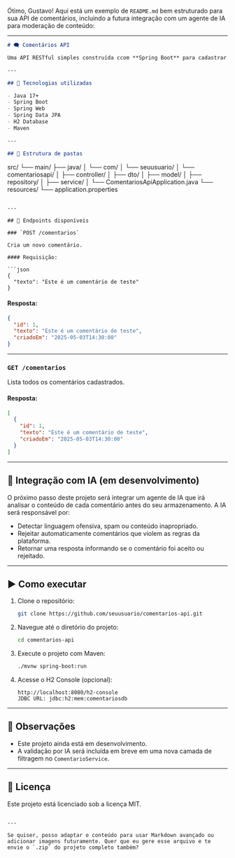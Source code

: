 Ótimo, Gustavo! Aqui está um exemplo de `README.md` bem estruturado para sua API de comentários, incluindo a futura integração com um agente de IA para moderação de conteúdo:

---

```markdown
# 🗨️ Comentários API

Uma API RESTful simples construída ccom **Spring Boot** para cadastrar e listar comentários. Esta API será integrada com um **agente de inteligência artificial** que verificará se os comentários são apropriados antes de serem publicados.

---

## 🔧 Tecnologias utilizadas

- Java 17+
- Spring Boot
- Spring Web
- Spring Data JPA
- H2 Database
- Maven

---

## 📂 Estrutura de pastas

```

src/
└── main/
├── java/
│   └── com/
│       └── seuusuario/
│           └── comentariosapi/
│               ├── controller/
│               ├── dto/
│               ├── model/
│               ├── repository/
│               ├── service/
│               └── ComentariosApiApplication.java
└── resources/
└── application.properties

````

---

## 📌 Endpoints disponíveis

### `POST /comentarios`

Cria um novo comentário.

#### Requisição:

```json
{
  "texto": "Este é um comentário de teste"
}
````

#### Resposta:

```json
{
  "id": 1,
  "texto": "Este é um comentário de teste",
  "criadoEm": "2025-05-03T14:30:00"
}
```

---

### `GET /comentarios`

Lista todos os comentários cadastrados.

#### Resposta:

```json
[
  {
    "id": 1,
    "texto": "Este é um comentário de teste",
    "criadoEm": "2025-05-03T14:30:00"
  }
]
```

---

## 🧠 Integração com IA (em desenvolvimento)

O próximo passo deste projeto será integrar um agente de IA que irá analisar o conteúdo de cada comentário antes do seu armazenamento. A IA será responsável por:

* Detectar linguagem ofensiva, spam ou conteúdo inapropriado.
* Rejeitar automaticamente comentários que violem as regras da plataforma.
* Retornar uma resposta informando se o comentário foi aceito ou rejeitado.

---

## ▶️ Como executar

1. Clone o repositório:

   ```bash
   git clone https://github.com/seuusuario/comentarios-api.git
   ```

2. Navegue até o diretório do projeto:

   ```bash
   cd comentarios-api
   ```

3. Execute o projeto com Maven:

   ```bash
   ./mvnw spring-boot:run
   ```

4. Acesse o H2 Console (opcional):

   ```
   http://localhost:8080/h2-console
   JDBC URL: jdbc:h2:mem:comentariosdb
   ```

---

## 📌 Observações

* Este projeto ainda está em desenvolvimento.
* A validação por IA será incluída em breve em uma nova camada de filtragem no `ComentarioService`.

---

## 📄 Licença

Este projeto está licenciado sob a licença MIT.

```

---

Se quiser, posso adaptar o conteúdo para usar Markdown avançado ou adicionar imagens futuramente. Quer que eu gere esse arquivo e te envie o `.zip` do projeto completo também?
```
